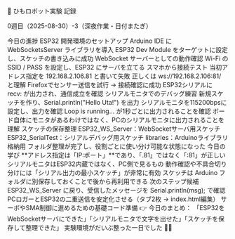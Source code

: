 📝 ひもロボット実験 記録

0週目（2025-08-30）-3（深夜作業・日付またぎ）


今日の進捗
ESP32 開発環境のセットアップ
Arduino IDE に WebSocketsServer ライブラリを導入
ESP32 Dev Module をターゲットに設定し、スケッチの書き込みに成功
WebSocket サーバーとしての動作確認
Wi-Fi の SSID / PASS を設定し、ESP32 にサーバを立てる
スマホから接続テスト
当初アドレス指定を 192.168.2.106.81 と書いて失敗
正しくは ws://192.168.2.106:81/ と理解
Firefoxでセンサー送信を試行 → 接続確認に成功
ESP32シリアルに recv: が出力され、通信成立を確認
シリアルモニタでのデバッグ練習
新規スケッチを作り、Serial.println("Hello Uta!") を出力
シリアルモニタを115200bpsに設定し、出力を確認
Loop is running... が1秒ごとに出力されることを確認
ボード自体にモニタがあるわけではなく、PCのシリアルモニタに出力されることを理解
スケッチの保存整理
ESP32_WS_Server：WebSocketサーバ用スケッチ
ESP32_SerialTest：シリアルデバッグ用スケッチ
libraries：Arduinoライブラリ格納用
フォルダ整理が完了し、役割ごとに使い分け可能な状態になった
今日の学び
**アドレス指定は「IP:ポート」**であり、「.81」ではなく「:81」が正しい
シリアルモニタはESP32内蔵ではなく、PC側で見るもの
動作確認や不具合切り分けには「シリアル出力の最小スケッチ」が非常に有効
スケッチは Arduino フォルダに別保存しておくことで後から再利用できる
次のステップ候補
ESP32_WS_Server に戻り、受信したメッセージを Serial.println(msg); で確認
PCロガーとESP32の二重送信を安定化させる（タブ2枚 → index.html編集）
サーボやSMA制御に進めるための基礎コード準備
👉 今日のまとめ：
「ESP32をWebSocketサーバにできた」「シリアルモニタで文字を出せた」「スケッチを保存して整理できた」
実験環境がだいぶ整った一日でした 🚀✨
